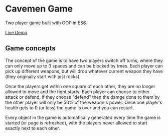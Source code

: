 # Cavemen Game

Two player game built with OOP in ES6.

[Live Demo](https://nickberliner1.github.io/cavemen-game/)

## Game concepts
The concept of the game is to have two players switch off turns, where they can only move up to 3 spaces and can be blocked by trees. Each player can pick up different weapons, but will drop whatever current weapon they have (they originally start with just rocks).

Once the players get within one square of each other, they are no longer allowed to move and the fight starts. Each player can choose to either attack or defend, if they choose "defend" then the damge done to them by the other player will only be 50% of the weapon's power. Once one player's health gets to 0 (or less) the game is over and you can restart.

Every object in the game is automatically generated every time the game is started (or page is refreshed), with the players never allowed to start exactly next to each other.
